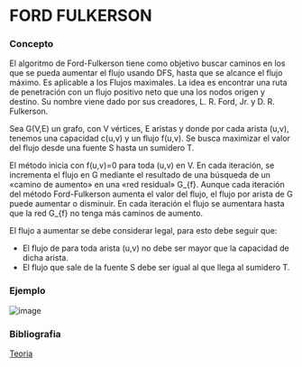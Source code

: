 # FORD FULKERSON

### Concepto
El algoritmo de Ford-Fulkerson tiene como objetivo buscar caminos en los que se pueda aumentar el flujo usando DFS, hasta que se alcance el flujo máximo. Es aplicable a los Flujos maximales. La idea es encontrar una ruta de penetración con un flujo positivo neto que una los nodos origen y destino. Su nombre viene dado por sus creadores, L. R. Ford, Jr. y D. R. Fulkerson.

Sea G(V,E) un grafo, con V vértices, E aristas y donde por cada arista (u,v), tenemos una capacidad c(u,v) y un flujo f(u,v). Se busca maximizar el valor del flujo desde una fuente S hasta un sumidero T.

El método inicia con f(u,v)=0 para toda (u,v) en V. En cada iteración, se incrementa el flujo en G mediante el resultado de una búsqueda de un «camino de aumento» en una «red residual» G_{f}. Aunque cada iteración del método Ford-Fulkerson aumenta el valor del flujo, el flujo por arista de G puede aumentar o disminuir. En cada iteración el flujo se aumentara hasta que la red G_{f} no tenga más caminos de aumento.

El flujo a aumentar se debe considerar legal, para esto debe seguir que:

- El flujo de para toda arista (u,v) no debe ser mayor que la capacidad de dicha arista.
- El flujo que sale de la fuente S debe ser igual al que llega al sumidero T.

### Ejemplo 
![image](https://user-images.githubusercontent.com/102009436/199381500-1e262f31-351f-4a5a-9fcc-e47e50c3ad01.png)

### Bibliografia 
[Teoria](https://www.researchgate.net/figure/The-problem-with-Ford-Fulkerson-algorithm_fig1_330971147)

